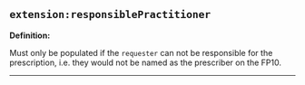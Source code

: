 ## `extension:responsiblePractitioner`

<b>Definition:</b><br>

Must only be populated if the  `requester` can not be responsible for the prescription, i.e. they would not be named as the prescriber on the FP10.

---